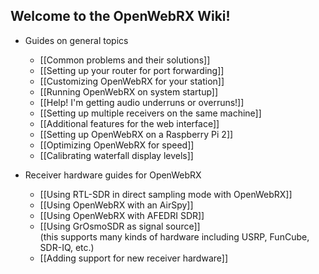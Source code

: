 ## Welcome to the OpenWebRX Wiki!

* Guides on general topics
  * [[Common problems and their solutions]]
  * [[Setting up your router for port forwarding]]
  * [[Customizing OpenWebRX for your station]]
  * [[Running OpenWebRX on system startup]]
  * [[Help! I'm getting audio underruns or overruns!]]
  * [[Setting up multiple receivers on the same machine]]
  * [[Additional features for the web interface]]
  * [[Setting up OpenWebRX on a Raspberry Pi 2]]
  * [[Optimizing OpenWebRX for speed]]
  * [[Calibrating waterfall display levels]]

* Receiver hardware guides for OpenWebRX
    * [[Using RTL-SDR in direct sampling mode with OpenWebRX]]
    * [[Using OpenWebRX with an AirSpy]]
    * [[Using OpenWebRX with AFEDRI SDR]]
    * [[Using GrOsmoSDR as signal source]]<br/>(this supports many kinds of hardware including USRP, FunCube, SDR-IQ, etc.)
    * [[Adding support for new receiver hardware]]